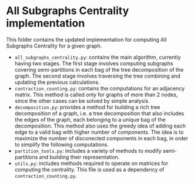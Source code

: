 # All Subgraphs Centrality implementation

This folder contains the updated implementation for computing All Subgraphs Centrality for a given graph.

* `all_subgraphs_centrality.py`: contains the main algorithm, currently having two stages. The first stage involves computing subgraphs covering semi-partitions in each bag of the tree decomposition of the graph. The second stage involves traversing the tree combining and updating the previous calculations.
* `contraction_counting.py`: contains the computations for an adjacency matrix. This method is called only for graphs of more than 2 nodes, since the other cases can be solved by simple analysis.
* `decomposition.py`: provides a method for building a rich tree decomposition of a graph, i.e. a tree decomposition that also includes the edges of the graph, each belonging to a unique bag of the decomposition. This method also uses the greedy idea of adding each edge to a valid bag with higher number of components. The idea is to maximize the number of disconected components in each bag, in order to simplify the following computations.
* `partition_tools.py`: includes a variety of methods to modify semi-partitions and building their representation.
* `utils.py`: includes methods required to operate on matrices for computing the centrality. This file is used as a dependency of `contraction_counting.py`.